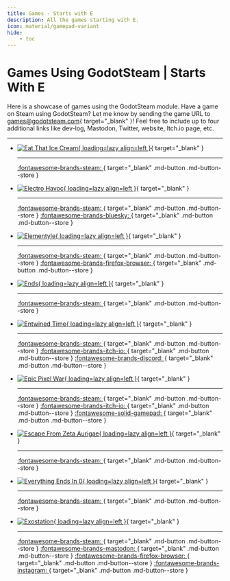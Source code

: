 ```yaml
---
title: Games - Starts with E
description: All the games starting with E.
icon: material/gamepad-variant
hide:
    - toc
---
```


# Games Using GodotSteam | Starts With E

Here is a showcase of games using the GodotSteam module. Have a game on Steam using GodotSteam? Let me know by sending the game URL to [games@godotsteam.com](mailto:games@godotsteam.com){ target="\_blank" }!  Feel free to include up to four additional links like dev-log, Mastodon, Twitter, website, Itch.io page, etc.

---

<div id="games" class="grid cards" markdown>

- [![Eat That Ice Cream](https://steamcdn-a.akamaihd.net/steam/apps/3182800/header.jpg){ loading=lazy align=left }](https://store.steampowered.com/app/3182800/Eat_That_Ice_Cream/){ target="\_blank" }

	---

	[ :fontawesome-brands-steam: ](https://store.steampowered.com/app/3182800/Eat_That_Ice_Cream/){ target="\_blank" .md-button .md-button--store }

- [![Electro Havoc](https://steamcdn-a.akamaihd.net/steam/apps/2980110/header.jpg){ loading=lazy align=left }](https://store.steampowered.com/app/2980110/Electro_Havoc/){ target="\_blank" }

	---

	[ :fontawesome-brands-steam: ](https://store.steampowered.com/app/2980110/Electro_Havoc/){ target="\_blank" .md-button .md-button--store }
	[ :fontawesome-brands-bluesky: ](https://bsky.app/profile/mhaddy.bsky.social){ target="\_blank" .md-button .md-button--store }

- [![Elementyle](https://steamcdn-a.akamaihd.net/steam/apps/3056310/header.jpg){ loading=lazy align=left }](https://store.steampowered.com/app/3056310/Elementyle/){ target="\_blank" }

	---

	[ :fontawesome-brands-steam: ](https://store.steampowered.com/app/3056310/Elementyle/){ target="\_blank" .md-button .md-button--store }
	[ :fontawesome-brands-firefox-browser: ](https://www.elementyle.com){ target="\_blank" .md-button .md-button--store }

- [![Ends](https://steamcdn-a.akamaihd.net/steam/apps/2256260/header.jpg){ loading=lazy align=left }](https://store.steampowered.com/app/2256260/Ends/){ target="\_blank" }

	---

	[ :fontawesome-brands-steam: ](https://store.steampowered.com/app/2256260/Ends/){ target="\_blank" .md-button .md-button--store }

- [![Entwined Time](https://steamcdn-a.akamaihd.net/steam/apps/3147300/header.jpg){ loading=lazy align=left }](https://store.steampowered.com/app/3147300/Entwined_Time/){ target="\_blank" }

	---

	[ :fontawesome-brands-steam: ](https://store.steampowered.com/app/3147300/Entwined_Time/){ target="\_blank" .md-button .md-button--store }
	[ :fontawesome-brands-itch-io: ](https://patashu.itch.io/entwined-time){ target="\_blank" .md-button .md-button--store }
	[ :fontawesome-brands-discord: ](https://discord.gg/2mA7h3mYak){ target="\_blank" .md-button .md-button--store }

- [![Epic Pixel War](https://steamcdn-a.akamaihd.net/steam/apps/2923960/header.jpg){ loading=lazy align=left }](https://store.steampowered.com/app/2923960/Epic_Pixel_War/){ target="\_blank" }

	---

	[ :fontawesome-brands-steam: ](https://store.steampowered.com/app/2923960/Epic_Pixel_War/){ target="\_blank" .md-button .md-button--store }
	[ :fontawesome-brands-itch-io: ](https://evoloiduts.itch.io/epic-pixel-war){ target="\_blank" .md-button .md-button--store }
	[ :fontawesome-solid-gamepad: ](https://www.newgrounds.com/portal/view/947714){ target="\_blank" .md-button .md-button--store }

- [![Escape From Zeta Aurigae](https://steamcdn-a.akamaihd.net/steam/apps/2774410/header.jpg){ loading=lazy align=left }](https://store.steampowered.com/app/2774410/Escape_from_Zeta_Aurigae/){ target="\_blank" }

	---

	[ :fontawesome-brands-steam: ](https://store.steampowered.com/app/2774410/Escape_from_Zeta_Aurigae/){ target="\_blank" .md-button .md-button--store }

- [![Everything Ends In 0](https://steamcdn-a.akamaihd.net/steam/apps/3170670/header.jpg){ loading=lazy align=left }](https://store.steampowered.com/app/3170670/Everything_Ends_In_0/){ target="\_blank" }

	---

	[ :fontawesome-brands-steam: ](https://store.steampowered.com/app/3170670/Everything_Ends_In_0/){ target="\_blank" .md-button .md-button--store }

- [![Exostation](https://steamcdn-a.akamaihd.net/steam/apps/1813120/header.jpg){ loading=lazy align=left }](https://store.steampowered.com/app/1813120/Exostation/){ target="\_blank" }

	---

	[ :fontawesome-brands-steam: ](https://store.steampowered.com/app/1813120/Exostation/){ target="\_blank" .md-button .md-button--store }
	[ :fontawesome-brands-mastodon: ](https://mastodon.gamedev.place/@OpenhoodGames){ target="\_blank" .md-button .md-button--store }
	[ :fontawesome-brands-firefox-browser: ](https://games.openhood.com/games/exostation){ target="\_blank" .md-button .md-button--store }
	[ :fontawesome-brands-instagram: ](https://www.instagram.com/openhoodgames){ target="\_blank" .md-button .md-button--store }

</div>